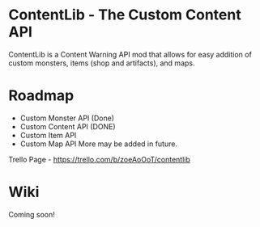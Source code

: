 # ContentLib - The Custom Content API
ContentLib is a Content Warning API mod that allows for easy addition of custom monsters, items (shop and artifacts), and maps.

# Roadmap
- Custom Monster API (Done)
- Custom Content API (DONE)
- Custom Item API
- Custom Map API
More may be added in future.

Trello Page - https://trello.com/b/zoeAoOoT/contentlib

# Wiki
Coming soon!